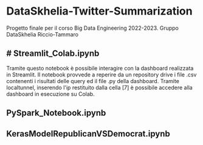 # DataSkhelia-Twitter-Summarization
Progetto finale per il corso Big Data Engineering 2022-2023. Gruppo DataSkhelia Riccio-Tammaro

## # Streamlit_Colab.ipynb
Tramite questo notebook è possibile interagire con la dashboard realizzata in Streamlit. Il notebook provvede a reperire da un repository drive i file .csv contenenti i risultati delle query ed il file .py della dashboard.
Tramite localtunnel, inserendo l'ip restituito dalla cella [7] è possibile accedere alla dashboard in esecuzione su Colab.
## PySpark_Notebook.ipynb
## KerasModelRepublicanVSDemocrat.ipynb
